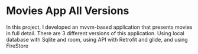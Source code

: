 # Movies App All Versions
 In this project, I developed an mvvm-based application that presents movies in full detail. There are 3 different versions of this application. Using local database with Sqlite and room, using API with Retrofit and glide, and using FireStore
